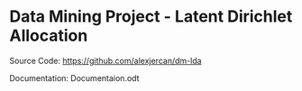 # Data Mining Project - Latent Dirichlet Allocation

Source Code: https://github.com/alexjercan/dm-lda

Documentation: Documentaion.odt
